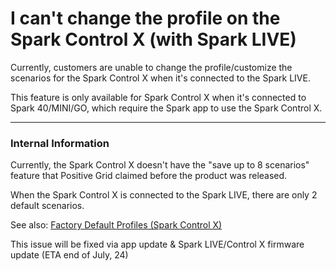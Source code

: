 # I can't change the profile on the Spark Control X (with Spark LIVE)

Currently, customers are unable to change the profile/customize the scenarios for the Spark Control X when it's connected to the Spark LIVE.

This feature is only available for Spark Control X when it's connected to Spark 40/MINI/GO, which require the Spark app to use the Spark Control X.

---
### Internal Information
Currently, the Spark Control X doesn't have the "save up to 8 scenarios" feature that Positive Grid claimed before the product was released.

When the Spark Control X is connected to the Spark LIVE, there are only 2 default scenarios.

See also:
[Factory Default Profiles (Spark Control X)](https://pg-support.github.io/supt-km/1.%20FAQs/Products/Hardware/Spark%20Control%20X/Spec%20%26%20101/Factory%20Default%20Profiles%20%28Spark%20Control%20X%29/)


This issue will be fixed via app update & Spark LIVE/Control X firmware update (ETA end of July, 24)